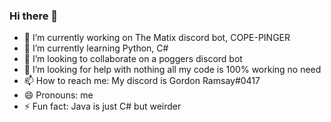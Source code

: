 ### Hi there 👋

- 🔭 I’m currently working on The Matix discord bot, COPE-PINGER
- 🌱 I’m currently learning Python, C#
- 👯 I’m looking to collaborate on a poggers discord bot
- 🤔 I’m looking for help with nothing all my code is 100% working no need
- 📫 How to reach me: My discord is Gordon Ramsay#0417
- 😄 Pronouns: me
- ⚡ Fun fact: Java is just C# but weirder

